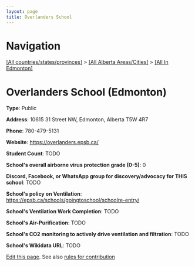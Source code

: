 ```yaml
---
layout: page
title: Overlanders School
---
```

# Navigation

[[All countries/states/provinces]](../../..) > [[All Alberta Areas/Cities]](../..) > [[All In Edmonton]](..)

# Overlanders School (Edmonton)

**Type**: Public

**Address**: 10615 31 Street NW, Edmonton, Alberta T5W 4R7

**Phone**: 780-479-5131

**Website**: <https://overlanders.epsb.ca/>

**Student Count**: TODO

**School's overall airborne virus protection grade (0-5)**: 0

**Discord, Facebook, or WhatsApp group for discovery/advocacy for THIS school**: TODO

**School's policy on Ventilation**: <https://epsb.ca/schools/goingtoschool/schoolre-entry/>

**School's Ventilation Work Completion**: TODO

**School's Air-Purification**: TODO

**School's CO2 monitoring to actively drive ventilation and filtration**: TODO

**School's Wikidata URL**: TODO


[Edit this page](https://github.com/ventilate-schools/AB/edit/main/./Edmonton/Overlanders_School.md). See also [rules for contribution](../../../contribution-rules/)